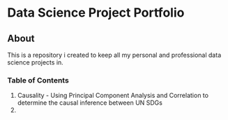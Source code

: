 # Data Science Project Portfolio

## About
This is a repository i created to keep all my personal and professional data science projects in.

### Table of Contents
1. Causality - Using Principal Component Analysis and Correlation to determine the causal inference between UN SDGs
2. 
